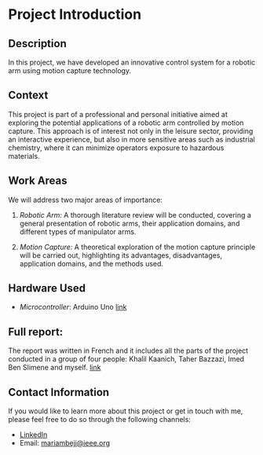 # Project Introduction

## Description

In this project, we have developed an innovative control system for a robotic arm using motion capture technology.

## Context

This project is part of a professional and personal initiative aimed at exploring the potential applications of a robotic arm controlled by motion capture. 
This approach is of interest not only in the leisure sector, providing an interactive experience, but also in more sensitive areas such as industrial chemistry, where it can minimize operators exposure to hazardous materials.

## Work Areas
We will address two major areas of importance:
1. *Robotic Arm:* A thorough literature review will be conducted, covering a general presentation of robotic arms, their application domains, and different types of manipulator arms.

2. *Motion Capture:* A theoretical exploration of the motion capture principle will be carried out, highlighting its advantages, disadvantages, application domains, and the methods used.

## Hardware Used
- *Microcontroller*: Arduino Uno [link](https://store.arduino.cc/products/arduino-uno-rev3)

## Full report:
The report was written in French and it includes all the parts of the project conducted in a group of four people: Khalil Kaanich, Taher Bazzazi, Imed Ben Slimene and myself.
[link](https://github.com/mariambeji/MyPortfolio/blob/0ce4efa0b0e269130cbd0840b12688fe648e6dd0/Robotic%20Arm%20Control%20by%20Motion%20Capture/Rapport%20PPP%20Contr%C3%B4le%20de%20Bras%20Robotique%20%C3%A0%20base%20de%20Mocap.pdf)   

## Contact Information
If you would like to learn more about this project or get in touch with me, please feel free to do so through the following channels:
- [LinkedIn](https://www.linkedin.com/in/mariam-beji-90ab28178/)
- Email: mariambeji@ieee.org
